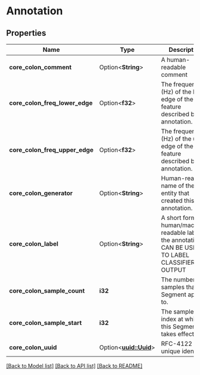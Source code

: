 # Annotation

## Properties

Name | Type | Description | Notes
------------ | ------------- | ------------- | -------------
**core_colon_comment** | Option<**String**> | A human-readable comment | [optional][default to ]
**core_colon_freq_lower_edge** | Option<**f32**> | The frequency (Hz) of the lower edge of the feature described by this annotation. | [optional]
**core_colon_freq_upper_edge** | Option<**f32**> | The frequency (Hz) of the upper edge of the feature described by this annotation. | [optional]
**core_colon_generator** | Option<**String**> | Human-readable name of the entity that created this annotation. | [optional]
**core_colon_label** | Option<**String**> | A short form human/machine-readable label for the annotation. CAN BE USED TO LABEL CLASSIFIER OUTPUT | [optional]
**core_colon_sample_count** | **i32** | The number of samples that this Segment applies to. | 
**core_colon_sample_start** | **i32** | The sample index at which this Segment takes effect | [default to 0]
**core_colon_uuid** | Option<[**uuid::Uuid**](uuid::Uuid.md)> | RFC-4122 unique identifier. | [optional]

[[Back to Model list]](../README.md#documentation-for-models) [[Back to API list]](../README.md#documentation-for-api-endpoints) [[Back to README]](../README.md)


